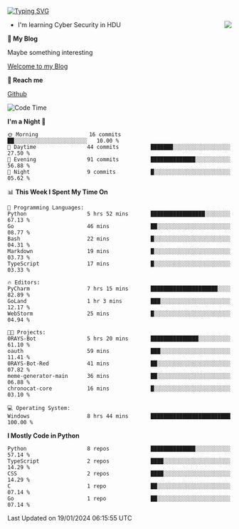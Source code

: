 [![Typing SVG](https://readme-typing-svg.herokuapp.com?font=Fira+Code&pause=1000&random=false&width=450&height=60&lines=Hello+%F0%9F%91%8B%F0%9F%8F%BB;I'm+JBNRZ)](https://git.io/typing-svg)

<a href="#">
  <img align="right" src="https://github-readme-stats.vercel.app/api?username=JBNRZ&show_icons=true&bg_color=15,f2f7fd,E0EAFC" />
</a>

- I'm learning Cyber Security in HDU

 **🌱 My Blog**

Maybe something interesting

[Welcome to my Blog](https://jbnrz.com.cn/)

 **💬 Reach me** 

[Github](https://github.com/JBNRZ)


<!--START_SECTION:waka-->
![Code Time](http://img.shields.io/badge/Code%20Time-272%20hrs%2010%20mins-blue)

**I'm a Night 🦉** 

```text
🌞 Morning                16 commits          ██░░░░░░░░░░░░░░░░░░░░░░░   10.00 % 
🌆 Daytime                44 commits          ███████░░░░░░░░░░░░░░░░░░   27.50 % 
🌃 Evening                91 commits          ██████████████░░░░░░░░░░░   56.88 % 
🌙 Night                  9 commits           █░░░░░░░░░░░░░░░░░░░░░░░░   05.62 % 
```


📊 **This Week I Spent My Time On** 

```text
💬 Programming Languages: 
Python                   5 hrs 52 mins       █████████████████░░░░░░░░   67.13 % 
Go                       46 mins             ██░░░░░░░░░░░░░░░░░░░░░░░   08.77 % 
Bash                     22 mins             █░░░░░░░░░░░░░░░░░░░░░░░░   04.31 % 
Markdown                 19 mins             █░░░░░░░░░░░░░░░░░░░░░░░░   03.73 % 
TypeScript               17 mins             █░░░░░░░░░░░░░░░░░░░░░░░░   03.33 % 

🔥 Editors: 
PyCharm                  7 hrs 15 mins       █████████████████████░░░░   82.89 % 
GoLand                   1 hr 3 mins         ███░░░░░░░░░░░░░░░░░░░░░░   12.17 % 
WebStorm                 25 mins             █░░░░░░░░░░░░░░░░░░░░░░░░   04.94 % 

🐱‍💻 Projects: 
0RAYS-Bot                5 hrs 20 mins       ███████████████░░░░░░░░░░   61.10 % 
oauth                    59 mins             ███░░░░░░░░░░░░░░░░░░░░░░   11.41 % 
0RAYS-Bot-Red            41 mins             ██░░░░░░░░░░░░░░░░░░░░░░░   07.82 % 
meme-generator-main      36 mins             ██░░░░░░░░░░░░░░░░░░░░░░░   06.88 % 
chronocat-core           16 mins             █░░░░░░░░░░░░░░░░░░░░░░░░   03.10 % 

💻 Operating System: 
Windows                  8 hrs 44 mins       █████████████████████████   100.00 % 
```

**I Mostly Code in Python** 

```text
Python                   8 repos             ██████████████░░░░░░░░░░░   57.14 % 
TypeScript               2 repos             ████░░░░░░░░░░░░░░░░░░░░░   14.29 % 
CSS                      2 repos             ████░░░░░░░░░░░░░░░░░░░░░   14.29 % 
C                        1 repo              ██░░░░░░░░░░░░░░░░░░░░░░░   07.14 % 
Go                       1 repo              ██░░░░░░░░░░░░░░░░░░░░░░░   07.14 % 
```




 Last Updated on 19/01/2024 06:15:55 UTC
<!--END_SECTION:waka-->
